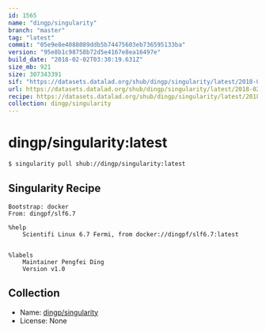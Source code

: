 ```yaml
---
id: 1565
name: "dingp/singularity"
branch: "master"
tag: "latest"
commit: "05e9e8e4088089ddb5b74475603eb736595133ba"
version: "95e8b1c98758b72d5e4167e8ea16497e"
build_date: "2018-02-02T03:30:19.631Z"
size_mb: 921
size: 307343391
sif: "https://datasets.datalad.org/shub/dingp/singularity/latest/2018-02-02-05e9e8e4-95e8b1c9/95e8b1c98758b72d5e4167e8ea16497e.simg"
url: https://datasets.datalad.org/shub/dingp/singularity/latest/2018-02-02-05e9e8e4-95e8b1c9/
recipe: https://datasets.datalad.org/shub/dingp/singularity/latest/2018-02-02-05e9e8e4-95e8b1c9/Singularity
collection: dingp/singularity
---
```


# dingp/singularity:latest

```bash
$ singularity pull shub://dingp/singularity:latest
```

## Singularity Recipe

```singularity
Bootstrap: docker
From: dingpf/slf6.7

%help
    Scientifi Linux 6.7 Fermi, from docker://dingpf/slf6.7:latest


%labels
    Maintainer Pengfei Ding
    Version v1.0
```

## Collection

 - Name: [dingp/singularity](https://github.com/dingp/singularity)
 - License: None

